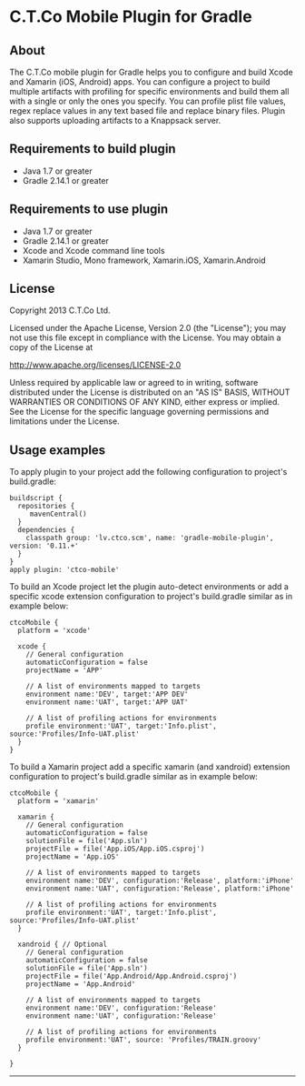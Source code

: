 # C.T.Co Mobile Plugin for Gradle

## About
The C.T.Co mobile plugin for Gradle helps you to configure and build Xcode and Xamarin (iOS, Android) apps.
You can configure a project to build multiple artifacts with profiling for specific environments and build them all with a single or only the ones you specify. You can profile plist file values, regex replace values in any text based file and replace binary files. Plugin also supports uploading artifacts to a Knappsack server.

## Requirements to build plugin
- Java 1.7 or greater
- Gradle 2.14.1 or greater

## Requirements to use plugin
- Java 1.7 or greater
- Gradle 2.14.1 or greater
- Xcode and Xcode command line tools
- Xamarin Studio, Mono framework, Xamarin.iOS, Xamarin.Android

## License
Copyright 2013 C.T.Co Ltd.

Licensed under the Apache License, Version 2.0 (the "License");
you may not use this file except in compliance with the License.
You may obtain a copy of the License at

<http://www.apache.org/licenses/LICENSE-2.0>

Unless required by applicable law or agreed to in writing, software
distributed under the License is distributed on an "AS IS" BASIS,
WITHOUT WARRANTIES OR CONDITIONS OF ANY KIND, either express or implied.
See the License for the specific language governing permissions and
limitations under the License.

## Usage examples
To apply plugin to your project add the following configuration to project's build.gradle:

    buildscript {
      repositories {
         mavenCentral()
      }
      dependencies {
        classpath group: 'lv.ctco.scm', name: 'gradle-mobile-plugin', version: '0.11.+'
      }
    }
    apply plugin: 'ctco-mobile'

To build an Xcode project let the plugin auto-detect environments or add a specific xcode extension configuration to project's build.gradle similar as in example below:

    ctcoMobile {
      platform = 'xcode'

      xcode {
        // General configuration
        automaticConfiguration = false
        projectName = 'APP'

        // A list of environments mapped to targets
        environment name:'DEV', target:'APP DEV'
        environment name:'UAT', target:'APP UAT'

        // A list of profiling actions for environments
        profile environment:'UAT', target:'Info.plist', source:'Profiles/Info-UAT.plist'
      }
    }

To build a Xamarin project add a specific xamarin (and xandroid) extension configuration to project's build.gradle similar as in example below:

    ctcoMobile {
      platform = 'xamarin'

      xamarin {
        // General configuration
        automaticConfiguration = false
        solutionFile = file('App.sln')
        projectFile = file('App.iOS/App.iOS.csproj')
        projectName = 'App.iOS'

        // A list of environments mapped to targets
        environment name:'DEV', configuration:'Release', platform:'iPhone'
        environment name:'UAT', configuration:'Release', platform:'iPhone'

        // A list of profiling actions for environments
        profile environment:'UAT', target:'Info.plist', source:'Profiles/Info-UAT.plist'
      }

      xandroid { // Optional
        // General configuration
        automaticConfiguration = false
        solutionFile = file('App.sln')
        projectFile = file('App.Android/App.Android.csproj')
        projectName = 'App.Android'

        // A list of environments mapped to targets
        environment name:'DEV', configuration:'Release'
        environment name:'UAT', configuration:'Release'

        // A list of profiling actions for environments
        profile environment:'UAT', source: 'Profiles/TRAIN.groovy'
      }

    }

----
